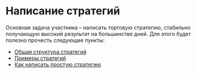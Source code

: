 # Написание стратегий

Основная задача участника – написать торговую стратегию, стабильно получающую высокий результат на большинстве дней. Для этого будет полезно прочесть следующие пункты:

  - [Общая структура стратегий](structure.md)
  - [Примеры стратегий](examples.md)
  - [Как написать простую стратегию](stay_on_best_price_strategy_tutorial.md)
  